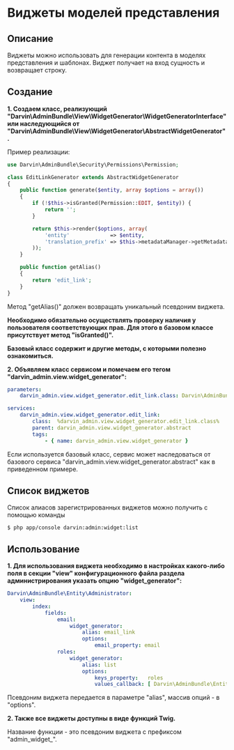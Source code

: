 Виджеты моделей представления
=============================

## Описание

Виджеты можно использовать для генерации контента в моделях представления и шаблонах. Виджет получает на вход сущность
 и возвращает строку.

## Создание

**1. Создаем класс, реализующий "Darvin\AdminBundle\View\WidgetGenerator\WidgetGeneratorInterface" или наследующийся от
 "Darvin\AdminBundle\View\WidgetGenerator\AbstractWidgetGenerator".**

Пример реализации:

```php
use Darvin\AdminBundle\Security\Permissions\Permission;

class EditLinkGenerator extends AbstractWidgetGenerator
{
    public function generate($entity, array $options = array())
    {
        if (!$this->isGranted(Permission::EDIT, $entity)) {
            return '';
        }

        return $this->render($options, array(
            'entity'             => $entity,
            'translation_prefix' => $this->metadataManager->getMetadata($entity)->getBaseTranslationPrefix(),
        ));
    }

    public function getAlias()
    {
        return 'edit_link';
    }
}
```

Метод "getAlias()" должен возвращать уникальный псевдоним виджета.

**Необходимо обязательно осуществлять проверку наличия у пользователя соответствующих прав. Для этого в базовом классе
 присутствует метод "isGranted()".**

**Базовый класс содержит и другие методы, с которыми полезно ознакомиться.**

**2. Объявляем класс сервисом и помечаем его тегом "darvin_admin.view.widget_generator":**

```yaml
parameters:
    darvin_admin.view.widget_generator.edit_link.class: Darvin\AdminBundle\View\WidgetGenerator\EditLinkGenerator

services:
    darvin_admin.view.widget_generator.edit_link:
        class:  %darvin_admin.view.widget_generator.edit_link.class%
        parent: darvin_admin.view.widget_generator.abstract
        tags:
            - { name: darvin_admin.view.widget_generator }
```

Если используется базовый класс, сервис может наследоваться от базового сервиса "darvin_admin.view.widget_generator.abstract"
 как в приведенном примере.

## Список виджетов

Список алиасов зарегистрированных виджетов можно получить с помощью команды

```shell
$ php app/console darvin:admin:widget:list
```

## Использование

**1. Для использования виджета необходимо в настройках какого-либо поля в секции "view" конфигурационного файла раздела
 администрирования указать опцию "widget_generator":**

```yaml
Darvin\AdminBundle\Entity\Administrator:
    view:
        index:
            fields:
                email:
                    widget_generator:
                        alias: email_link
                        options:
                            email_property: email
                roles:
                    widget_generator:
                        alias: list
                        options:
                            keys_property:   roles
                            values_callback: [ Darvin\AdminBundle\Entity\Administrator, getAvailableExtraRoles ]
```

Псевдоним виджета передается в параметре "alias", массив опций - в "options".

**2. Также все виджеты доступны в виде функций Twig.**

Название функции - это псевдоним виджета с префиксом "admin_widget_".

